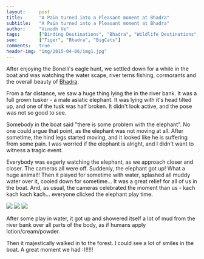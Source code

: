 ```yaml
---
layout:     post
title:      "A Pain turned into a Pleasant moment at Bhadra"
subtitle:   "A Pain turned into a Pleasant moment at Bhadra"
author:     "Vinodh Ve"
tags:       ["Birding Destinations", "Bhadra", "Wildlife Destinations", "Tiger Destinations"]
seo: 		["Tiger", "Bhadra", "BigCats"]
comments:   true
header-img: "img/2015-04-06/img1.jpg"
---
```


<p>
After enjoying the Bonelli's eagle hunt, we settled down for a while in the boat and was watching the water scape, river terns fishing, cormorants and the overall beauty of  <a href="http://www.wilderhood.com/destination/Bhadra">Bhadra</a>.
</p>

<p>
From a far distance, we saw a huge thing lying the in the river bank. It was a full grown tusker - a male asiatic elephant. It was lying with it's head tilted up, and one of the tusk was half broken. It didn't look active, and the pose was not so good to see. 
</p>

<p>
Somebody in the boat said "there is some problem with the elephant". No one could argue that point, as the elephant was not moving at all. After sometime, the hind legs started moving, and it looked like he is suffering from some pain. I was worried if the elephant is alright, and I didn't want to witness a tragic event. 
</p>

<p>
Everybody was eagerly watching the elephant, as we approach closer and closer. The cameras all were off. 
Suddenly, the elephant got up! What a huge animal!! Then it played for sometime with water, splashed all muddy water over it, cooled down for sometime... It was a great relief for all of us in the boat. And, as usual, the cameras celebrated the moment than us - kach kach kach kach... everyone clicked the elephant play time. 
</p>

<img src="{{ site.baseurl }}/img/2015-04-06/img2.jpg">
<img src="{{ site.baseurl }}/img/2015-04-06/img3.jpg">
<img src="{{ site.baseurl }}/img/2015-04-06/img4.jpg">

<p>
After some play in water, it got up and showered itself a lot of mud from the river bank over all parts of the body, as if humans apply lotion/cream/powder. 
</p>

<p>
Then it majestically walked in to the forest. I could see a lot of smiles in the boat. A great moment we had :)!!!!!
</p>
